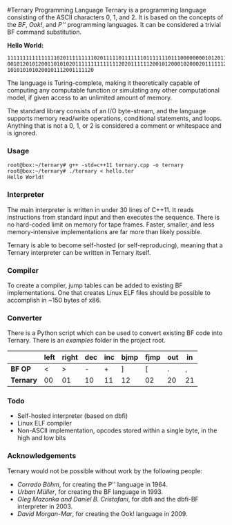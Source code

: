 #Ternary Programming Language
Ternary is a programming language consisting of the ASCII characters 0, 1, and 2. It is based on the concepts of the *BF*, *Ook!*, and *P''* programming languages. It can be considered a trivial BF command substitution.

**Hello World:**
```binary
11111111111111110201111111110201111101111111011111110111000000001012011101110110010111020012
00101201012001101010201111111111111120201111112001012000102000201111112010101010101020101010
1010101010200101112001111120
```

The language is Turing-complete, making it theoretically capable of computing any computable function or simulating any other computational model, if given access to an unlimited amount of memory.

The standard library consists of an I/O byte-stream, and the language supports memory read/write operations, conditional statements, and loops.  Anything that is not a 0, 1, or 2 is considered a comment or whitespace and is ignored.

### Usage
```
root@box:~/ternary# g++ -std=c++11 ternary.cpp -o ternary
root@box:~/ternary# ./ternary < hello.ter
Hello World!
```

### Interpreter
The main interpreter is written in under 30 lines of C++11. It reads instructions from standard input and then executes the sequence. There is no hard-coded limit on memory for tape frames. Faster, smaller, and less memory-intensive implementations are far more than likely possible.

Ternary is able to become self-hosted (or self-reproducing), meaning that a Ternary interpreter can be written in Ternary itself.

### Compiler
To create a compiler, jump tables can be added to existing BF implementations. One that creates Linux ELF files should be possible to accomplish in ~150 bytes of x86.

### Converter
There is a Python script which can be used to convert existing BF code into Ternary. There is an *examples* folder in the project root.

|         | left | right | dec | inc | bjmp | fjmp | out | in |
|---------|------|-------|-----|-----|------|------|-----|----|
| **BF OP**   | <    | >     | -   | +   | ]    | [    | .   | ,  |
| **Ternary** | 00   | 01    | 10  | 11  | 12   | 02   | 20  | 21 |

### Todo
* Self-hosted interpreter (based on dbfi)
* Linux ELF compiler
* Non-ASCII implementation, opcodes stored within a single byte, in the high and low bits

### Acknowledgements
Ternary would not be possible without work by the following people:
* *Corrado Böhm*, for creating the P'' language in 1964.
* *Urban Müller*, for creating the BF language in 1993.
* *Oleg Mazonka and Daniel B. Cristofani*, for dbfi and the dbfi-BF interpreter in 2003.
* *David Morgan-Mar*, for creating the Ook! language in 2009.
